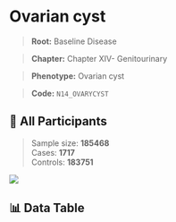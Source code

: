 # Ovarian cyst

> **Root:** Baseline Disease  

> **Chapter:** Chapter XIV- Genitourinary  

> **Phenotype:** Ovarian cyst  

> **Code:** `N14_OVARYCYST`

## 🧪 All Participants  
> Sample size: **185468**  
> Cases: **1717**  
> Controls: **183751**
<img src="/Sensitive/Figures/ALL/Baseline/N14_OVARYCYST.png"/>

## 📊 Data Table
<CsvTableMRF src="/Sensitive/Data/ALL/Baseline/LG_N14_OVARYCYST.csv"/>

